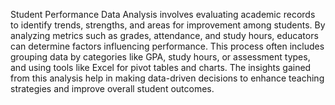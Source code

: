 Student Performance Data Analysis involves evaluating academic records to identify trends, strengths, and areas for improvement among students. By analyzing metrics such as grades, attendance, and study hours, educators can determine factors influencing performance. This process often includes grouping data by categories like GPA, study hours, or assessment types, and using tools like Excel for pivot tables and charts. The insights gained from this analysis help in making data-driven decisions to enhance teaching strategies and improve overall student outcomes.
